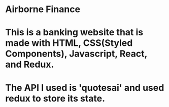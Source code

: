 # Airborne Finance

# This is a banking website that is made with HTML, CSS(Styled Components), Javascript, React, and Redux.

# The API I used is 'quotesai' and used redux to store its state.

